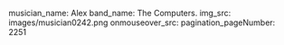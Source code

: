 musician_name: Alex
band_name: The Computers.
img_src: images/musician0242.png
onmouseover_src: 
pagination_pageNumber: 2251